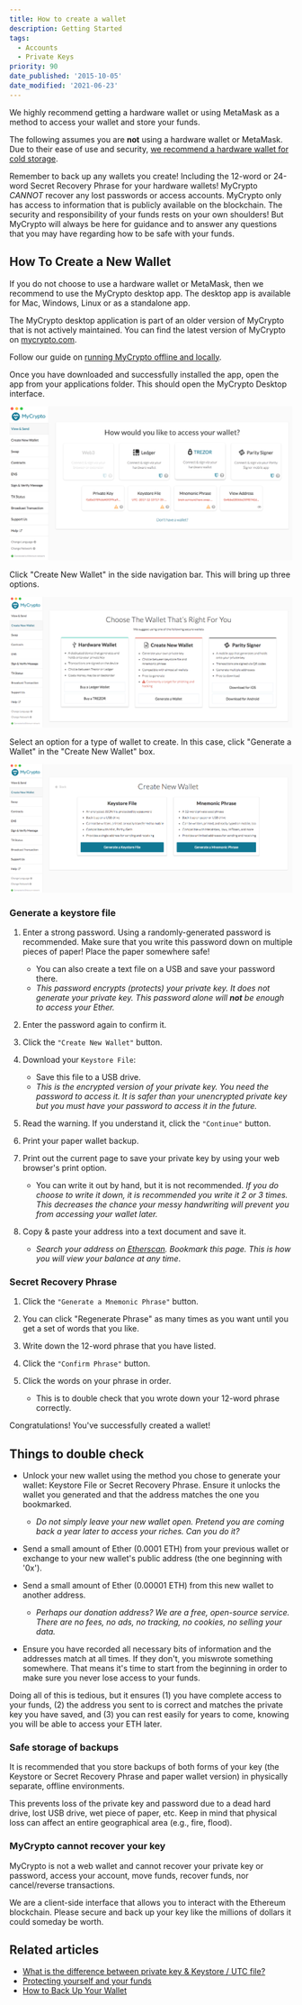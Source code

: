 ```yaml
---
title: How to create a wallet
description: Getting Started
tags:
  - Accounts
  - Private Keys
priority: 90
date_published: '2015-10-05'
date_modified: '2021-06-23'
---
```


We highly recommend getting a hardware wallet or using MetaMask as a method to access your wallet and store your funds.

The following assumes you are **not** using a hardware wallet or MetaMask. Due to their ease of use and security, [we recommend a hardware wallet for cold storage](/staying-safe/hardware-wallet-recommendations).

Remember to back up any wallets you create! Including the 12-word or 24-word Secret Recovery Phrase for your hardware wallets! MyCrypto <em>CANNOT</em> recover any lost passwords or access accounts. MyCrypto only has access to information that is publicly available on the blockchain. The security and responsibility of your funds rests on your own shoulders! But MyCrypto will always be here for guidance and to answer any questions that you may have regarding how to be safe with your funds.

## How To Create a New Wallet

If you do not choose to use a hardware wallet or MetaMask, then we recommend to use the MyCrypto desktop app. The desktop app is available for Mac, Windows, Linux or as a standalone app.

<Alert>

The MyCrypto desktop application is part of an older version of MyCrypto that is not actively maintained. You can find the latest version of MyCrypto on [mycrypto.com](https://mycrypto.com).

</Alert>

Follow our guide on [running MyCrypto offline and locally](/how-to/offline/how-to-run-mycrypto-offline-and-locally).

Once you have downloaded and successfully installed the app, open the app from your applications folder. This should open the MyCrypto Desktop interface.

![Desktop app interface](../../assets/how-to/getting-started/how-to-create-a-wallet/desktop-app.png)

Click "Create New Wallet" in the side navigation bar. This will bring up three options.

![Create new wallet overview](../../assets/how-to/getting-started/how-to-create-a-wallet/create-new-wallet-overview.png)

Select an option for a type of wallet to create. In this case, click "Generate a Wallet" in the "Create New Wallet" box.

![Create new wallet selection](../../assets/how-to/getting-started/how-to-create-a-wallet/create-new-wallet-selection.png)

### Generate a keystore file

1. Enter a strong password. Using a randomly-generated password is recommended. Make sure that you write this password down on multiple pieces of paper! Place the paper somewhere safe!

   - You can also create a text file on a USB and save your password there.
   - _This password encrypts (protects) your private key. It does not generate your private key. This password alone will **not** be enough to access your Ether._

2. Enter the password again to confirm it.

3. Click the `"Create New Wallet"` button.

4. Download your `Keystore File`:

   - Save this file to a USB drive.
   - _This is the encrypted version of your private key. You need the password to access it. It is safer than your unencrypted private key but you must have your password to access it in the future._

5. Read the warning. If you understand it, click the `"Continue"` button.

6. Print your paper wallet backup.

7. Print out the current page to save your private key by using your web browser's print option.

   - You can write it out by hand, but it is not recommended. _If you do choose to write it down, it is recommended you write it 2 or 3 times. This decreases the chance your messy handwriting will prevent you from accessing your wallet later._

8. Copy & paste your address into a text document and save it.
   - _Search your address on [Etherscan](https://etherscan.io/). Bookmark this page. This is how you will view your balance at any time_.

### Secret Recovery Phrase

1. Click the `"Generate a Mnemonic Phrase"` button.

2. You can click "Regenerate Phrase" as many times as you want until you get a set of words that you like.

3. Write down the 12-word phrase that you have listed.

4. Click the `"Confirm Phrase"` button.

5. Click the words on your phrase in order.
   - This is to double check that you wrote down your 12-word phrase correctly.

Congratulations! You've successfully created a wallet!

## Things to double check

- Unlock your new wallet using the method you chose to generate your wallet: Keystore File or Secret Recovery Phrase. Ensure it unlocks the wallet you generated and that the address matches the one you bookmarked.

  - _Do not simply leave your new wallet open. Pretend you are coming back a year later to access your riches. Can you do it?_

- Send a small amount of Ether (0.0001 ETH) from your previous wallet or exchange to your new wallet's public address (the one beginning with '0x').

- Send a small amount of Ether (0.00001 ETH) from this new wallet to another address.

  - _Perhaps our donation address? We are a free, open-source service. There are no fees, no ads, no tracking, no cookies, no selling your data._

- Ensure you have recorded all necessary bits of information and the addresses match at all times. If they don't, you miswrote something somewhere. That means it's time to start from the beginning in order to make sure you never lose access to your funds.

Doing all of this is tedious, but it ensures (1) you have complete access to your funds, (2) the address you sent to is correct and matches the private key you have saved, and (3) you can rest easily for years to come, knowing you will be able to access your ETH later.

### Safe storage of backups

It is recommended that you store backups of both forms of your key (the Keystore or Secret Recovery Phrase and paper wallet version) in physically separate, offline environments.

This prevents loss of the private key and password due to a dead hard drive, lost USB drive, wet piece of paper, etc. Keep in mind that physical loss can affect an entire geographical area (e.g., fire, flood).

### MyCrypto cannot recover your key

MyCrypto is not a web wallet and cannot recover your private key or password, access your account, move funds, recover funds, nor cancel/reverse transactions.

We are a client-side interface that allows you to interact with the Ethereum blockchain. Please secure and back up your key like the millions of dollars it could someday be worth.

## Related articles

- [What is the difference between private key & Keystore / UTC file?](/general-knowledge/ethereum-blockchain/difference-between-wallet-types)
- [Protecting yourself and your funds](/staying-safe/protecting-yourself-and-your-funds)
- [How to Back Up Your Wallet](/how-to/backup-restore/how-to-save-back-up-your-wallet)
